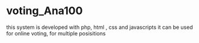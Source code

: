 # voting_Ana100
this system is developed with php, html , css and javascripts it can be used for online voting, for multiple posisitions
